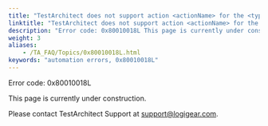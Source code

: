 ```yaml
--- 
title: "TestArchitect does not support action <actionName> for the <typeName> control since its native class has been mapped to an inappropriate class. Please remap its native class to another class, and then try again"
linktitle: "TestArchitect does not support action <actionName> for the <typeName> control since its native class has been mapped to an inappropriate class. Please remap its native class to another class, and then try again"
description: "Error code: 0x80010018L This page is currently under construction. Please contact TestArchitect Support at support@logigear.com ."
weight: 3
aliases: 
    - /TA_FAQ/Topics/0x80010018L.html
keywords: "automation errors, 0x80010018L"
---
```


Error code: 0x80010018L

This page is currently under construction.

Please contact TestArchitect Support at [support@logigear.com](mailto:support@logigear.com).




